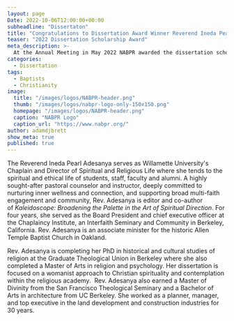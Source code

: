 ```yaml
---
layout: page
Date: 2022-10-06T12:00:00+00:00
subheadline: "Dissertaton"
title: "Congratulations to Dissertation Award Winner Reverend Ineda Pearl Adesanya"
teaser: "2022 Dissertation Scholarship Award"
meta_description: >-
  At the Annual Meeting in May 2022 NABPR awarded the dissertation scholarship
categories:
  - Dissertation
tags:
  - Baptists
  - Christianity
image:
  title: "/images/logos/NABPR-header.png"
  thumb: "/images/logos/nabpr-logo-only-150x150.png"
  homepage: "/images/logos/NABPR-header.png"
  caption: "NABPR Logo"
  caption_url: "https://www.nabpr.org/"
author: adamdjbrett
show_meta: true
published: true
---
```

The Reverend Ineda Pearl Adesanya serves as Willamette University's Chaplain and Director of Spiritual and Religious Life where she tends to the spiritual and ethical life of students, staff, faculty and alumni. A highly sought-after pastoral counselor and instructor, deeply committed to nurturing inner wellness and connection, and supporting broad multi-faith engagement and community, Rev. Adesanya is editor and co-author of *Kaleidoscope: Broadening the Palette in the Art of Spiritual Direction*. For four years, she served as the Board President and chief executive officer at the Chaplaincy Institute, an Interfaith Seminary and Community in Berkeley, California. Rev. Adesanya is an associate minister for the historic Allen Temple Baptist Church in Oakland.

Rev. Adesanya is completing her PhD in historical and cultural studies of religion at the Graduate Theological Union in Berkeley where she also completed a Master of Arts in religion and psychology. Her dissertation is focused on a womanist approach to Christian spirituality and contemplation within the religious academy.  Rev. Adesanya also earned a Master of Divinity from the San Francisco Theological Seminary and a Bachelor of Arts in architecture from UC Berkeley. She worked as a planner, manager, and top executive in the land development and construction industries for 30 years.